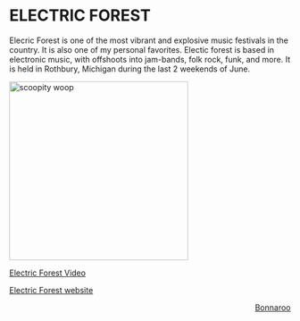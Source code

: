 # ELECTRIC FOREST

Elecric Forest is one of the most vibrant and explosive music festivals in the country. It is also one of my personal favorites. 
Electic forest is based in electronic music, with offshoots into jam-bands, folk rock, funk, and more. 
It is held in Rothbury, Michigan during the last 2 weekends of June. 

<a href="https://i.ytimg.com/vi/CYu4Gn1--QI/maxresdefault.jpg" target="_blank"><img src="https://i.ytimg.com/vi/CYu4Gn1--QI/maxresdefault.jpg" alt="scoopity woop"
style="width:width:500px;height:320px;"></a>

[Electric Forest Video](https://www.youtube.com/watch?v=glCGfosyg_Q)     

[Electric Forest website](https://www.electricforestfestival.com/)

<p style="text-align: right;"><a href="bonnaroo.md">Bonnaroo</a></p>

